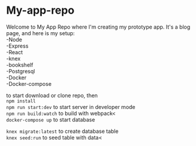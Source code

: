 # My-app-repo

Welcome to My App Repo where I'm creating my prototype app.
It's a blog page, and here is my setup:<br>
  -Node<br>
  -Express<br>
  -React<br>
  -knex<br>
  -bookshelf<br>
  -Postgresql<br>
  -Docker<br>
  -Docker-compose<br>
  
  to start download or clone repo, then <br>
  `npm install`<br>
  `npm run start:dev` to start server in developer mode<br>
  `npm run build:watch` to build with webpack<<br>
  `docker-compose up` to start database<br>
  
  `knex migrate:latest` to create database table<br>
  `knex seed:run` to seed table with data<<br>
